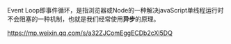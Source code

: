 Event Loop即事件循环，是指浏览器或Node的一种解决javaScript单线程运行时不会阻塞的一种机制，也就是我们经常使用**异步**的原理。



https://mp.weixin.qq.com/s/a32ZJComEggECDb2cXl5DQ